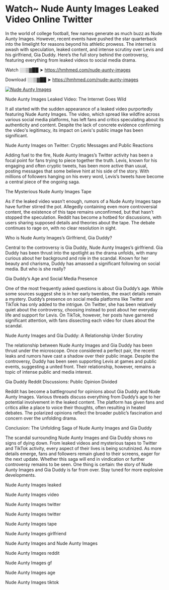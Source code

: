 # Watch~ Nude Aunty Images Leaked Video Online Twitter

In the world of college football, few names generate as much buzz as Nude Aunty Images. However, recent events have pushed the star quarterback into the limelight for reasons beyond his athletic prowess. The internet is awash with speculation, leaked content, and intense scrutiny over Levis and his girlfriend, Gia Duddy. Here’s the full story behind the controversy, featuring everything from leaked videos to social media drama.

Watch ░░▒▓██ ➤ https://hmhmed.com/nude-aunty-images

Download ░░▒▓██ ➤ https://hmhmed.com/nude-aunty-images

[![Nude Aunty Images](https://i.imgur.com/dJHk4Zq.gif)](https://hmhmed.com/nude-aunty-images)

Nude Aunty Images Leaked Video: The Internet Goes Wild

It all started with the sudden appearance of a leaked video purportedly featuring Nude Aunty Images. The video, which spread like wildfire across various social media platforms, has left fans and critics speculating about its authenticity and content. Despite the lack of concrete evidence confirming the video's legitimacy, its impact on Levis's public image has been significant.

Nude Aunty Images on Twitter: Cryptic Messages and Public Reactions

Adding fuel to the fire, Nude Aunty Images’s Twitter activity has been a focal point for fans trying to piece together the truth. Levis, known for his engaging and often cryptic tweets, has been more active than usual, posting messages that some believe hint at his side of the story. With millions of followers hanging on his every word, Levis’s tweets have become a central piece of the ongoing saga.

The Mysterious Nude Aunty Images Tape

As if the leaked video wasn’t enough, rumors of a Nude Aunty Images tape have further stirred the pot. Allegedly containing even more controversial content, the existence of this tape remains unconfirmed, but that hasn’t stopped the speculation. Reddit has become a hotbed for discussions, with users sharing supposed details and theories about the tape. The debate continues to rage on, with no clear resolution in sight.

Who is Nude Aunty Images’s Girlfriend, Gia Duddy?

Central to the controversy is Gia Duddy, Nude Aunty Images’s girlfriend. Gia Duddy has been thrust into the spotlight as the drama unfolds, with many curious about her background and role in the scandal. Known for her beauty and charisma, Duddy has amassed a significant following on social media. But who is she really?

Gia Duddy’s Age and Social Media Presence

One of the most frequently asked questions is about Gia Duddy’s age. While some sources suggest she is in her early twenties, the exact details remain a mystery. Duddy’s presence on social media platforms like Twitter and TikTok has only added to the intrigue. On Twitter, she has been relatively quiet about the controversy, choosing instead to post about her everyday life and support for Levis. On TikTok, however, her posts have garnered significant attention, with fans dissecting each video for clues about the scandal.

Nude Aunty Images and Gia Duddy: A Relationship Under Scrutiny

The relationship between Nude Aunty Images and Gia Duddy has been thrust under the microscope. Once considered a perfect pair, the recent leaks and rumors have cast a shadow over their public image. Despite the controversy, Duddy has been seen supporting Levis at games and public events, suggesting a united front. Their relationship, however, remains a topic of intense public and media interest.

Gia Duddy Reddit Discussions: Public Opinion Divided

Reddit has become a battleground for opinions about Gia Duddy and Nude Aunty Images. Various threads discuss everything from Duddy’s age to her potential involvement in the leaked content. The platform has given fans and critics alike a place to voice their thoughts, often resulting in heated debates. The polarized opinions reflect the broader public’s fascination and concern over the unfolding drama.

Conclusion: The Unfolding Saga of Nude Aunty Images and Gia Duddy

The scandal surrounding Nude Aunty Images and Gia Duddy shows no signs of dying down. From leaked videos and mysterious tapes to Twitter and TikTok activity, every aspect of their lives is being scrutinized. As more details emerge, fans and followers remain glued to their screens, eager for the next update. Whether this saga will end in vindication or further controversy remains to be seen. One thing is certain: the story of Nude Aunty Images and Gia Duddy is far from over. Stay tuned for more explosive developments.

Nude Aunty Images leaked

Nude Aunty Images video

Nude Aunty Images twitter

Nude Aunty Images twitter

Nude Aunty Images tape

Nude Aunty Images girlfriend

Nude Aunty Images and Nude Aunty Images

Nude Aunty Images reddit

Nude Aunty Images gf

Nude Aunty Images age

Nude Aunty Images tiktok